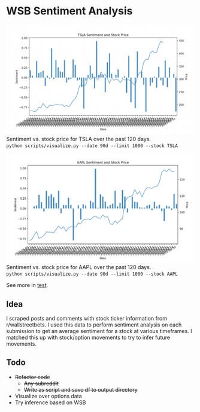 # WSB Sentiment Analysis
![TSLA](test/tsla.png)
Sentiment vs. stock price for TSLA over the past 120 days.<br>
`python scripts/visualize.py --date 90d --limit 1000 --stock TSLA`

![AAPL](test/aapl.png)
Sentiment vs. stock price for AAPL over the past 120 days.<br>
`python scripts/visualize.py --date 90d --limit 1000 --stock AAPL`

See more in [test](test/).

## Idea

I scraped posts and comments with stock ticker information from r/wallstreetbets. I used this data to perform sentiment analysis on each submission to get an average sentiment for a stock at various timeframes. I matched this up with stock/option movements to try to infer future movements.

## Todo

* ~~Refactor code~~
  * ~~Any subreddit~~
  * ~~Write as script and save df to output directory~~
* Visualize over options data
* Try inference based on WSB

